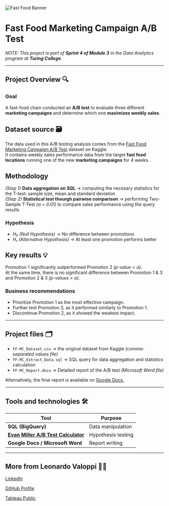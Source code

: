 ![Fast Food Banner](https://images.unsplash.com/photo-1550547660-d9450f859349?crop=entropy&cs=tinysrgb&fit=crop&w=1400&h=400&fm=jpg&ixid=MnwzNjUyOXwwfDF8c2VhcmNofDJ8fGhhbWJ1cmdlcnxlbnwwfHx8fDE2NjE2MjUxOTc&ixlib=rb-1.2.1&q=80)

# Fast Food Marketing Campaign A/B Test

*NOTE: This project is part of **Sprint 4 of Module 3** in the Data Analytics program at **Turing College**.*

---

## Project Overview 🔍

### Goal
A fast-food chain conducted an **A/B test** to evaluate three different **marketing campaigns** and determine which one **maximizes weekly sales**.

## Dataset source 🗃️
The data used in this A/B testing analysis comes from the [Fast Food Marketing Campaign A/B Test](https://www.kaggle.com/datasets/chebotinaa/fast-food-marketing-campaign-ab-test) dataset on Kaggle.  
It contains weekly sales performance data from the target **fast food locations** running one of the new **marketing campaigns** for 4 weeks.

## Methodology
*(Step 1)* **Data aggregation on SQL** → computing the necesary statistics for the T-test: sample size, mean and standard deviation  
*(Step 2)* **Statistical test thourgh pairwise comparison** → performing Two-Sample T-Test *(α = 0.01)* to compare sales performance using the query results

### Hypothesis
  - *H₀ (Null Hypothesis)* → No difference between promotions 
  - *H₁ (Alternative Hypothesis)* → At least one promotion performs better

## Key results 💡
Promotion 1 significantly outperformed Promotion 2 *(p-value < α)*.  
At the same time, there is no significant difference between Promotion 1 & 3 and Promotion 2 & 3 *(p-values > α)*.  

### Business recommendations
- Prioritize Promotion 1 as the most effective campaign.  
- Further test Promotion 3, as it performed similarly to Promotion 1.  
- Discontinue Promotion 2, as it showed the weakest impact.  

---

## Project files 🗂️

- `FF-MC_Dataset.csv` → the original dataset from Kaggle *(comma-separated values file)*
- `FF-MC_Extract_Data.sql` → SQL query for data aggregation and statistics calculation
- `FF-MC_Report.docx` → Detailed report of the A/B test *(Microsoft Word file)*

Alternatively, the final report is available on [Google Docs.](https://docs.google.com/document/d/1FSBdIiwmmQis7YHOhfOzChHOFbhroFee0Npb5EqTnu4/edit?usp=sharing)

---

## Tools and technologies 🛠️

| Tool | Purpose |
|------|---------|
| **SQL (BigQuery)** | Data manipulation |
| **[Evan Miller A/B Test Calculator](https://www.evanmiller.org/ab-testing/t-test.html)** | Hypothesis testing |
| **Google Docs / Microsoft Word** | Report writing |

---

## More from Leonardo Valoppi 👨‍💻

[LinkedIn](https://linkedin.com/in/leonardo-valoppi)

[GitHub Profile](https://github.com/leonardovaloppi)  

[Tableau Public](https://public.tableau.com/app/profile/leonardo.valoppi/vizzes)

